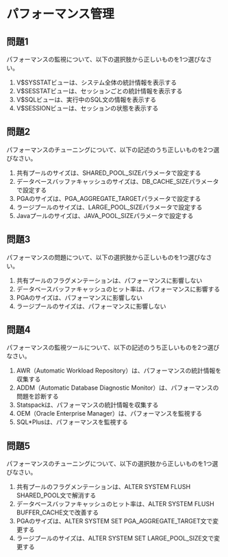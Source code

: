 # パフォーマンス管理

## 問題1
パフォーマンスの監視について、以下の選択肢から正しいものを1つ選びなさい。

1. V$SYSSTATビューは、システム全体の統計情報を表示する
2. V$SESSTATビューは、セッションごとの統計情報を表示する
3. V$SQLビューは、実行中のSQL文の情報を表示する
4. V$SESSIONビューは、セッションの状態を表示する

## 問題2
パフォーマンスのチューニングについて、以下の記述のうち正しいものを2つ選びなさい。

1. 共有プールのサイズは、SHARED_POOL_SIZEパラメータで設定する
2. データベースバッファキャッシュのサイズは、DB_CACHE_SIZEパラメータで設定する
3. PGAのサイズは、PGA_AGGREGATE_TARGETパラメータで設定する
4. ラージプールのサイズは、LARGE_POOL_SIZEパラメータで設定する
5. Javaプールのサイズは、JAVA_POOL_SIZEパラメータで設定する

## 問題3
パフォーマンスの問題について、以下の選択肢から正しいものを1つ選びなさい。

1. 共有プールのフラグメンテーションは、パフォーマンスに影響しない
2. データベースバッファキャッシュのヒット率は、パフォーマンスに影響する
3. PGAのサイズは、パフォーマンスに影響しない
4. ラージプールのサイズは、パフォーマンスに影響しない

## 問題4
パフォーマンスの監視ツールについて、以下の記述のうち正しいものを2つ選びなさい。

1. AWR（Automatic Workload Repository）は、パフォーマンスの統計情報を収集する
2. ADDM（Automatic Database Diagnostic Monitor）は、パフォーマンスの問題を診断する
3. Statspackは、パフォーマンスの統計情報を収集する
4. OEM（Oracle Enterprise Manager）は、パフォーマンスを監視する
5. SQL*Plusは、パフォーマンスを監視する

## 問題5
パフォーマンスのチューニングについて、以下の選択肢から正しいものを1つ選びなさい。

1. 共有プールのフラグメンテーションは、ALTER SYSTEM FLUSH SHARED_POOL文で解消する
2. データベースバッファキャッシュのヒット率は、ALTER SYSTEM FLUSH BUFFER_CACHE文で改善する
3. PGAのサイズは、ALTER SYSTEM SET PGA_AGGREGATE_TARGET文で変更する
4. ラージプールのサイズは、ALTER SYSTEM SET LARGE_POOL_SIZE文で変更する 